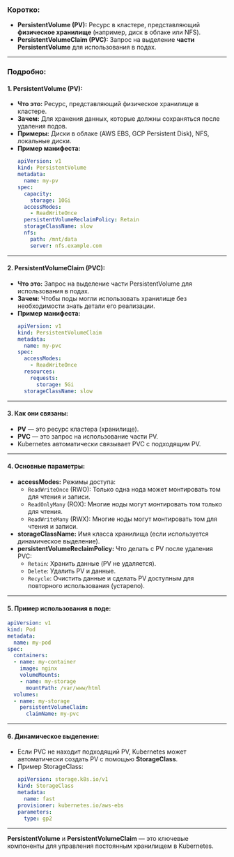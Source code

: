 
### **Коротко:**
- **PersistentVolume (PV):** Ресурс в кластере, представляющий **физическое хранилище** (например, диск в облаке или NFS).
- **PersistentVolumeClaim (PVC):** Запрос на выделение **части PersistentVolume** для использования в подах.

---

### **Подробно:**

#### **1. PersistentVolume (PV):**
- **Что это:** Ресурс, представляющий физическое хранилище в кластере.
- **Зачем:** Для хранения данных, которые должны сохраняться после удаления подов.
- **Примеры:** Диски в облаке (AWS EBS, GCP Persistent Disk), NFS, локальные диски.
- **Пример манифеста:**
  ```yaml
  apiVersion: v1
  kind: PersistentVolume
  metadata:
    name: my-pv
  spec:
    capacity:
      storage: 10Gi
    accessModes:
      - ReadWriteOnce
    persistentVolumeReclaimPolicy: Retain
    storageClassName: slow
    nfs:
      path: /mnt/data
      server: nfs.example.com
  ```

---

#### **2. PersistentVolumeClaim (PVC):**
- **Что это:** Запрос на выделение части PersistentVolume для использования в подах.
- **Зачем:** Чтобы поды могли использовать хранилище без необходимости знать детали его реализации.
- **Пример манифеста:**
  ```yaml
  apiVersion: v1
  kind: PersistentVolumeClaim
  metadata:
    name: my-pvc
  spec:
    accessModes:
      - ReadWriteOnce
    resources:
      requests:
        storage: 5Gi
    storageClassName: slow
  ```

---

#### **3. Как они связаны:**
- **PV** — это ресурс кластера (хранилище).
- **PVC** — это запрос на использование части PV.
- Kubernetes автоматически связывает PVC с подходящим PV.

---

#### **4. Основные параметры:**
- **accessModes:** Режимы доступа:
  - `ReadWriteOnce` (RWO): Только одна нода может монтировать том для чтения и записи.
  - `ReadOnlyMany` (ROX): Многие ноды могут монтировать том только для чтения.
  - `ReadWriteMany` (RWX): Многие ноды могут монтировать том для чтения и записи.
- **storageClassName:** Имя класса хранилища (если используется динамическое выделение).
- **persistentVolumeReclaimPolicy:** Что делать с PV после удаления PVC:
  - `Retain`: Хранить данные (PV не удаляется).
  - `Delete`: Удалить PV и данные.
  - `Recycle`: Очистить данные и сделать PV доступным для повторного использования (устарело).

---

#### **5. Пример использования в поде:**
```yaml
apiVersion: v1
kind: Pod
metadata:
  name: my-pod
spec:
  containers:
  - name: my-container
    image: nginx
    volumeMounts:
    - name: my-storage
      mountPath: /var/www/html
  volumes:
  - name: my-storage
    persistentVolumeClaim:
      claimName: my-pvc
```

---

#### **6. Динамическое выделение:**
- Если PVC не находит подходящий PV, Kubernetes может автоматически создать PV с помощью **StorageClass**.
- Пример StorageClass:
  ```yaml
  apiVersion: storage.k8s.io/v1
  kind: StorageClass
  metadata:
    name: fast
  provisioner: kubernetes.io/aws-ebs
  parameters:
    type: gp2
  ```

---

**PersistentVolume** и **PersistentVolumeClaim** — это ключевые компоненты для управления постоянным хранилищем в Kubernetes.